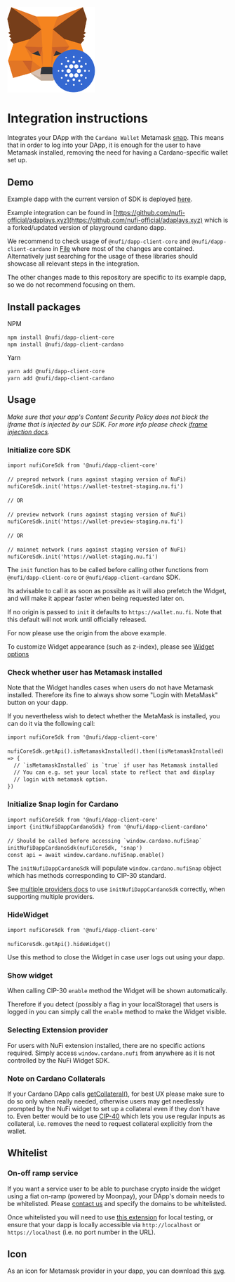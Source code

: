 <img src="./images/cardano_metamask.svg" alt="drawing" width="200"/>

# Integration instructions 

Integrates your DApp with the `Cardano Wallet` Metamask [snap](https://metamask.io/snaps/). This means that in order to log into your DApp, it is enough for the user to have Metamask installed, removing the need for having a Cardano-specific wallet set up.

## Demo

Example dapp with the current version of SDK is deployed [here](https://sdk-example.nu.fi/).

Example integration can be found in [https://github.com/nufi-official/adaplays.xyz](https://github.com/nufi-official/adaplays.xyz) which is a forked/updated version of playground cardano dapp.

We recommend to check usage of `@nufi/dapp-client-core` and `@nufi/dapp-client-cardano` in [File](https://github.com/nufi-official/adaplays.xyz/blob/main/components/navbar.tsx) where most of the changes are contained. Alternatively just searching for the usage of these libraries should showcase all relevant steps in the integration.

The other changes made to this repository are specific to its example dapp, so we do not recommend focusing on them.

## Install packages

NPM

```
npm install @nufi/dapp-client-core
npm install @nufi/dapp-client-cardano
```

Yarn

```
yarn add @nufi/dapp-client-core
yarn add @nufi/dapp-client-cardano
```

## Usage

_Make sure that your app's Content Security Policy does not block the iframe that is injected by our SDK. For more info please check_ [_iframe injection docs_](../common/iframeInjection.md)_._

### Initialize core SDK

```
import nufiCoreSdk from '@nufi/dapp-client-core'

// preprod network (runs against staging version of NuFi)
nufiCoreSdk.init('https://wallet-testnet-staging.nu.fi')

// OR

// preview network (runs against staging version of NuFi)
nufiCoreSdk.init('https://wallet-preview-staging.nu.fi')

// OR

// mainnet network (runs against staging version of NuFi)
nufiCoreSdk.init('https://wallet-staging.nu.fi')
```

The `init` function has to be called before calling other functions from `@nufi/dapp-client-core` or `@nufi/dapp-client-cardano` SDK.

Its advisable to call it as soon as possible as it will also prefetch the Widget, and will make it appear faster when being requested later on.

If no origin is passed to `init` it defaults to `https://wallet.nu.fi`. Note that this default will not work until officially released.

For now please use the origin from the above example.

To customize Widget appearance (such as z-index), please see [Widget options](../common/widgetOptions.md)

### Check whether user has Metamask installed

Note that the Widget handles cases when users do not have Metamask installed. Therefore its fine to always show some "Login with MetaMask" button on your dapp.

If you nevertheless wish to detect whether the MetaMask is installed, you can do it via the following call:

```
import nufiCoreSdk from '@nufi/dapp-client-core'

nufiCoreSdk.getApi().isMetamaskInstalled().then((isMetamaskInstalled) => {
  // `isMetamaskInstalled` is `true` if user has Metamask installed
  // You can e.g. set your local state to reflect that and display
  // login with metamask option.
})
```

### Initialize Snap login for Cardano

```
import nufiCoreSdk from '@nufi/dapp-client-core'
import {initNufiDappCardanoSdk} from '@nufi/dapp-client-cardano'

// Should be called before accessing `window.cardano.nufiSnap`
initNufiDappCardanoSdk(nufiCoreSdk, 'snap')
const api = await window.cardano.nufiSnap.enable()
```

The `initNufiDappCardanoSdk` will populate `window.cardano.nufiSnap` object which has methods corresponding to CIP-30 standard.

See [multiple providers docs](../common/multipleProviders.md) to use `initNufiDappCardanoSdk` correctly, when supporting multiple providers.

### HideWidget

```
import nufiCoreSdk from '@nufi/dapp-client-core'

nufiCoreSdk.getApi().hideWidget()
```

Use this method to close the Widget in case user logs out using your dapp.

### Show widget

When calling CIP-30 `enable` method the Widget will be shown automatically.

Therefore if you detect (possibly a flag in your localStorage) that users is logged in you can simply call the `enable` method to make the Widget visible.

### Selecting Extension provider

For users with NuFi extension installed, there are no specific actions required. Simply access `window.cardano.nufi` from anywhere as it is not controlled by the NuFi Widget SDK.

### Note on Cardano Collaterals

If your Cardano DApp calls [getCollateral()](https://github.com/cardano-foundation/CIPs/blob/1006fed85a8346bff49aa10431ecf21e70dd4556/CIP-0030/README.md?plain=1#L282), for best UX please make sure to do so only when really needed, otherwise users may get needlessly prompted by the NuFi widget to set up a collateral even if they don't have to. Even better would be to use [CIP-40](https://github.com/cardano-foundation/CIPs/tree/master/CIP-0040) which lets you use regular inputs as collateral, i.e. removes the need to request collateral explicitly from the wallet.

## Whitelist

### On-off ramp service

If you want a service user to be able to purchase crypto inside the widget using a fiat on-ramp (powered by Moonpay), your DApp's domain needs to be whitelisted. Please [contact us](../common/contact.md) and specify the domains to be whitelisted.

Once whitelisted you will need to use [this extension](https://chromewebstore.google.com/detail/always-disable-content-se/ffelghdomoehpceihalcnbmnodohkibj) for local testing, or ensure that your dapp is locally accessible via `http://localhost` or `https://localhost` (i.e. no port number in the URL).

## Icon
As an icon for Metamask provider in your dapp, you can download this [svg](./images/cardano_metamask.svg).
